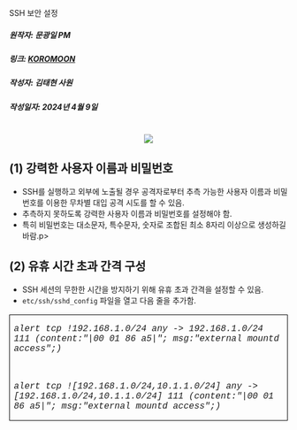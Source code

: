  SSH 보안 설정
##### 원작자: 문광일 PM
##### 링크: [KOROMOON][KOROMOONlink]
[KOROMOONlink]: https://koromoon.blogspot.com/2021/12/ssh.html "Go KOROMOON"
##### 작성자: 김태현 사원
##### 작성일자: 2024년 4월 9일 
</br>

<div align="center"><img src="https://blogger.googleusercontent.com/img/a/AVvXsEgcMr3mHogFvhbp9imsxYa4iAJsyy51bv5eyni27jD_p2CYrAARqINW3ccccE8x3F88quPJUlMXXwKV8eUcRj1nGSBEIHuwH01PXP1DfqizuAHdSTRC-5P2EF534nAbahBeH4Ry4akfSOrSfdZhnS14f4SbVXrNFTDZzVfqX9wtRFk4mG1yrf3CsA6v=w640-h419"></div>

## (1) 강력한 사용자 이름과 비밀번호
- SSH를 실행하고 외부에 노출될 경우 공격자로부터 추측 가능한 사용자 이름과 비밀번호를 이용한 무차별 대입 공격 시도를 할 수 있음.
- 추측하지 못하도록 강력한 사용자 이름과 비밀번호를 설정해야 함.
- 특히 비밀번호는 대소문자, 특수문자, 숫자로 조합된 최소 8자리 이상으로 생성하길 바람.p>

## (2) 유휴 시간 초과 간격 구성
- SSH 세션의 무한한 시간을 방지하기 위해 유휴 초과 간격을 설정할 수 있음.
- `etc/ssh/sshd_config` 파일을 열고 다음 줄을 추가함.



<table border="1" cellpadding="0" cellspacing="0" class="MsoTableGrid" style="border-collapse: collapse; border: none; mso-border-alt: solid windowtext .5pt; mso-padding-alt: 0cm 5.4pt 0cm 5.4pt; mso-yfti-tbllook: 1184;">
 <tbody><tr>
  <td style="border: 1pt solid windowtext; mso-border-alt: solid windowtext .5pt; padding: 0cm 5.4pt; width: 461.2pt;" valign="top" width="615">
  <p align="left" class="MsoNoSpacing"><i><span lang="EN-US"><span style="font-family: courier;">alert tcp !192.168.1.0/24 any -&gt; 192.168.1.0/24 111
  (content:"|00 01 86 a5|"; msg:"external mountd access";)<o:p></o:p></span></span></i></p>
  <p align="left" class="MsoNoSpacing"><i><span lang="EN-US"><span style="font-family: courier;">&nbsp;</span></span></i></p>
  <p align="left" class="MsoNoSpacing"><i><span lang="EN-US"><span style="font-family: courier;">alert tcp ![192.168.1.0/24,10.1.1.0/24] any -&gt;
  [192.168.1.0/24,10.1.1.0/24] 111 (content:"|00 01 86 a5|";
  msg:"external mountd access";)<o:p></o:p></span></span></i></p>
  </td>
 </tr>
</tbody></table>

</div>
